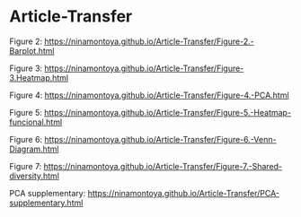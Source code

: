 # Article-Transfer

Figure 2: https://ninamontoya.github.io/Article-Transfer/Figure-2.-Barplot.html

Figure 3: https://ninamontoya.github.io/Article-Transfer/Figure-3.Heatmap.html

Figure 4: https://ninamontoya.github.io/Article-Transfer/Figure-4.-PCA.html 

Figure 5: https://ninamontoya.github.io/Article-Transfer/Figure-5.-Heatmap-funcional.html

Figure 6: https://ninamontoya.github.io/Article-Transfer/Figure-6.-Venn-Diagram.html

Figure 7: https://ninamontoya.github.io/Article-Transfer/Figure-7.-Shared-diversity.html

PCA supplementary: https://ninamontoya.github.io/Article-Transfer/PCA-supplementary.html

